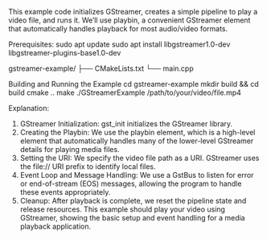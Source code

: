 This example code initializes GStreamer, creates a simple pipeline to play a video file, and runs it. 
We’ll use playbin, a convenient GStreamer element that automatically handles playback for most audio/video formats.

Prerequisites:
    sudo apt update
    sudo apt install libgstreamer1.0-dev libgstreamer-plugins-base1.0-dev

gstreamer-example/
├── CMakeLists.txt
└── main.cpp

Building and Running the Example
    cd gstreamer-example
    mkdir build && cd build
    cmake ..
    make
    ./GStreamerExample /path/to/your/video/file.mp4

Explanation:
1. GStreamer Initialization: gst_init initializes the GStreamer library.
2. Creating the Playbin: We use the playbin element, which is a high-level element that automatically handles many of the lower-level GStreamer details for playing media files.
3. Setting the URI: We specify the video file path as a URI. GStreamer uses the file:// URI prefix to identify local files.
4. Event Loop and Message Handling: We use a GstBus to listen for error or end-of-stream (EOS) messages, allowing the program to handle these events appropriately.
5. Cleanup: After playback is complete, we reset the pipeline state and release resources.
This example should play your video using GStreamer, showing the basic setup and event handling for a media playback application.
